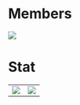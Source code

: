# Members

<a href="https://ngcodex.com/dev-session/#newuser"><img src="https://raw.githubusercontent.com/NGcodeX/NGcodeX_Members/e7cb443855bcb4cda3a9249664b3d013359d1be9/.github/workflows/private/svg/NGcodeXmembers.svg"></a>

# Stat
|  |  |
| -- | -- |
| <img src="https://raw.githubusercontent.com/NGcodeX/NGcodeX_Members/b84edcb99c5d36f5e54b05bb9dba2ebe26fdff3d/.github/workflows/private/svg/NGcodeXchart.svg">  | <img src="https://raw.githubusercontent.com/NGcodeX/NGcodeX_Members/efee8d89b9aa6d2fd4e9c1b70ac98f1c65729cd9/.github/workflows/private/svg/NGcodeXPRISSUES.svg">  |



